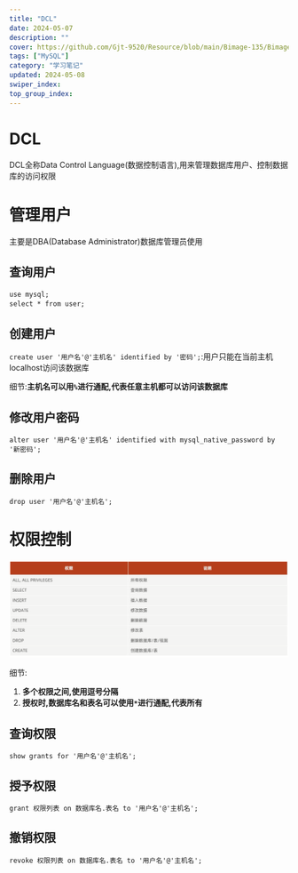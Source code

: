 ```yaml
---
title: "DCL"
date: 2024-05-07
description: ""
cover: https://github.com/Gjt-9520/Resource/blob/main/Bimage-135/Bimage9.png?raw=true
tags: ["MySQL"]
category: "学习笔记"
updated: 2024-05-08
swiper_index: 
top_group_index: 
---
```


# DCL

DCL全称Data Control Language(数据控制语言),用来管理数据库用户、控制数据库的访问权限

# 管理用户

主要是DBA(Database Administrator)数据库管理员使用

## 查询用户

`use mysql;`           
`select * from user;`    

## 创建用户

`create user '用户名'@'主机名' identified by '密码';`:用户只能在当前主机localhost访问该数据库           

细节:**主机名可以用`%`进行通配,代表任意主机都可以访问该数据库**

## 修改用户密码

`alter user '用户名'@'主机名' identified with mysql_native_password by '新密码';`

## 删除用户

`drop user '用户名'@'主机名';`

# 权限控制

![SQL-DCL-权限控制](../images/SQL-DCL-权限控制.png)

细节:
1. **多个权限之间,使用逗号分隔**
2. **授权时,数据库名和表名可以使用`*`进行通配,代表所有**

## 查询权限

`show grants for '用户名'@'主机名';`

## 授予权限

`grant 权限列表 on 数据库名.表名 to '用户名'@'主机名';`

## 撤销权限

`revoke 权限列表 on 数据库名.表名 to '用户名'@'主机名';`